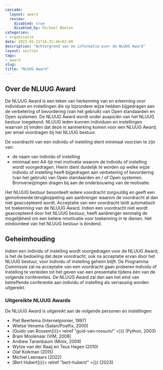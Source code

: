```yaml
---
cascade:
  layout: award
  review:
    disabled: true
    disabled_by: Michael Boelen
categories:
- organisatie
date: 2023-05-21T16:21:46+02:00
description: "Achtergrond van en informatie over de NLUUG Award"
layout: section
tags:
- award
slug:
title: "NLUUG Award"
---
```


## Over de NLUUG Award

De NLUUG Award is een teken van herkenning van en erkenning voor individuen en instellingen die op bijzondere wijze hebben bijgedragen aan de verbetering of bevordering (van het gebruik) van Open standaarden en Open systemen. De NLUUG Award wordt onder auspiciën van het NLUUG bestuur toegekend. NLUUG leden kunnen individuen en instellingen waarvan zij vinden dat deze in aanmerking komen voor een NLUUG Award, per email voordragen bij het NLUUG bestuur.

De voordracht van een individu of instelling dient minimaal voorzien te zijn van:

* de naam van individu of instelling
* minimaal een A4-tje met motivatie waarom de individu of instelling wordt voorgedragen. Hierin dient duidelijk te worden op welke wijze individu of instelling heeft bijgedragen aan verbetering of bevordering (van het gebruik) van Open standaarden en / of Open systemen. Bronverwijzingen dragen bij aan de onderbouwing van de motivatie.

Het NLUUG bestuur beoordeelt iedere voordracht zorgvuldig en geeft een gemotiveerde terugkoppeling aan aanbrenger waarom de voordracht al dan niet geaccepteerd wordt. Acceptatie van een voordracht leidt automatisch tot toekenning van de NLUUG Award. Indien een voordracht niet wordt geaccepteerd door het NLUUG bestuur, heeft aanbrenger eenmalig de mogelijkheid om een betere nmotivatie voor toekenning in te dienen. Het eindoordeel van het NLUUG bestuur is bindend.

## Geheimhouding

Indien een individu of instelling wordt voorgedragen voor de NLUUG Award, is het de bedoeling dat deze voordracht, ook na acceptatie ervan door het NLUUG bestuur, voor individu of instelling geheim blijft. De Programma Commissie zal na acceptatie van een voordracht gaan proberen individu of instelling te verleiden tot het geven van een presentatie tijdens één van de volgende conferenties. De NLUUG Award zal dan aan het eind van betreffende conferentie aan individu of instelling als verrassing worden uitgereikt.

### Uitgereikte NLUUG Awards

De NLUUG Award is uitgereikt aan de volgende personen en instellingen:

* Piet Beertema (Internetpionier, 1997)
* Wietse Venema (Satan/Postfix, 2000)
* [Guido van Rossem]({{< relref "guid-van-rossum/" >}}) (Python, 2003)
* Bram Moolenaar (VIM, 2008)
* Andrew Tanenbaum (Minix, 2009)
* Wytze van der Raaij en Teus Hagen (2010)
* Olaf Kolkman (2015)
* Michiel Leenaars (2022)
* [Bert Hubert]({{< relref "bert-hubert/" >}}) (2023)
